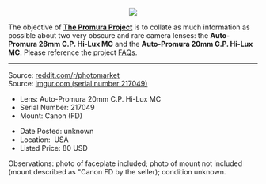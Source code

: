 <p align="center">
   <img src="https://user-images.githubusercontent.com/110672536/183131595-afeb1dec-1c84-436c-9a50-90468f9ec3ec.png">
</p>

<p>
   The objective of <b><a href="https://github.com/martbetz/The-Promura-Project/blob/main/README.md">The Promura Project</a></b> is to collate as much information as possible about two very obscure and rare camera lenses: the <b>Auto-Promura 28mm C.P. Hi-Lux MC</b> and the <b>Auto-Promura 20mm C.P. Hi-Lux MC</b>. Please reference the project <a href="https://github.com/martbetz/The-Promura-Project/blob/main/FAQs.md">FAQs</a>.

---

Source: [reddit.com/r/photomarket](https://www.reddit.com/r/photomarket/comments/16zf861/s_usaca_ttartisan_50mm_f095_epson_v600_and/?rdt=50274)
<br>
Source: [imgur.com (serial number 217049)](https://imgur.com/a/lenses-sale-8KOzj7L)

- Lens: Auto-Promura 20mm C.P. Hi-Lux MC
- Serial Number: 217049
- Mount: Canon (FD)

[]()

- Date Posted: unknown
- Location:  USA
- Listed Price: 80 USD
  
[]()

Observations: photo of faceplate included; photo of mount not included (mount described as "Canon FD by the seller); condition unknown.
